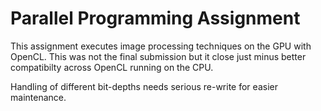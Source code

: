 # Parallel Programming Assignment

This assignment executes image processing techniques on the GPU with OpenCL. This was not the final submission but it close just minus better compatibilty across OpenCL running on the CPU.

Handling of different bit-depths needs serious re-write for easier maintenance.
